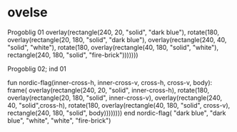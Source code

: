 # ovelse
Progoblig 01
overlay(rectangle(240, 20, "solid", "dark blue"),
  rotate(180,
    overlay(rectangle(20, 180, "solid", "dark blue"),
overlay(rectangle(240, 40, "solid", "white"),
    rotate(180,
          overlay(rectangle(40, 180, "solid", "white"),
            rectangle(240, 180, "solid", "fire-brick")))))))

Progoblig 02; ind 01

fun nordic-flag(inner-cross-h, inner-cross-v, cross-h, cross-v, body):
  frame(
    overlay(rectangle(240, 20, "solid", inner-cross-h),
  rotate(180,
        overlay(rectangle(20, 180, "solid", inner-cross-v),
          overlay(rectangle(240, 40, "solid",cross-h),
    rotate(180,
              overlay(rectangle(40, 180, "solid", cross-v),
                rectangle(240, 180, "solid", body))))))))
end 
nordic-flag( "dark blue", "dark blue", "white", "white", "fire-brick")
